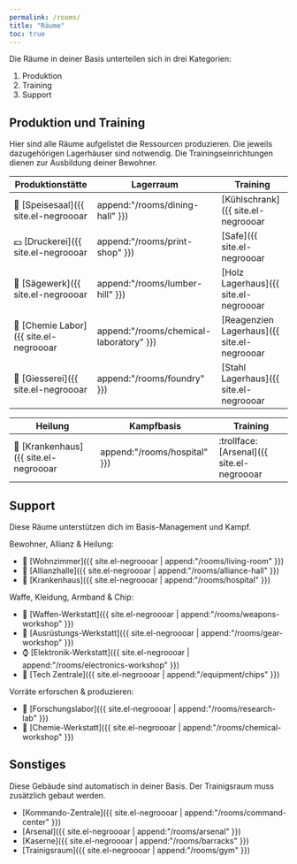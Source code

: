 ```yaml
---
permalink: /rooms/
title: "Räume"
toc: true
---
```


Die Räume in deiner Basis unterteilen sich in drei Kategorien:

1. Produktion
2. Training
3. Support

## Produktion und Training

Hier sind alle Räume aufgelistet die Ressourcen produzieren. Die jeweils dazugehörigen Lagerhäuser sind notwendig. Die Trainingseinrichtungen dienen zur Ausbildung deiner Bewohner.

| Produktionstätte         | Lagerraum              | Training                |
| ------------------------ | ---------------------- | ----------------------- |
| :hamburger: [Speisesaal]({{ site.el-negroooar | append:"/rooms/dining-hall" }}) | [Kühlschrank]({{ site.el-negroooar | append:"/rooms/refrigerator" }})          | [Küche]({{ site.el-negroooar | append:"/rooms/kitchen" }}) |
| :dollar: [Druckerei]({{ site.el-negroooar | append:"/rooms/print-shop" }})  | [Safe]({{ site.el-negroooar | append:"/rooms/vault" }}) | [Buchhaltungsbüro]({{ site.el-negroooar | append:"/rooms/accounting-office" }}) |
| :door: [Sägewerk]({{ site.el-negroooar | append:"/rooms/lumber-hill" }})    | [Holz Lagerhaus]({{ site.el-negroooar | append:"/rooms/wood-warehouse" }}) | [Tischerwerkstatt]({{ site.el-negroooar | append:"/rooms/carpentry-workshop" }}) |
| :pill: [Chemie Labor]({{ site.el-negroooar | append:"/rooms/chemical-laboratory" }})    | [Reagenzien Lagerhaus]({{ site.el-negroooar | append:"/rooms/reagent-warehouse" }}) | [Experimentelles Labor]({{ site.el-negroooar | append:"/rooms/forge" }}) |
| :wrench: [Giesserei]({{ site.el-negroooar | append:"/rooms/foundry" }})     | [Stahl Lagerhaus]({{ site.el-negroooar | append:"/rooms/steel-warehouse" }})      | [Schmiede]({{ site.el-negroooar | append:"/rooms/experimental-lab" }}) |

| Heilung         | Kampfbasis              | Training                |
| ------------------------ | ---------------------- | ----------------------- |
| :hospital: [Krankenhaus]({{ site.el-negroooar | append:"/rooms/hospital" }})  | :trollface: [Arsenal]({{ site.el-negroooar | append:"/rooms/arsenal" }})   | :fist: [Trainigsraum]({{ site.el-negroooar | append:"/rooms/gym" }}) |

## Support

Diese Räume unterstützen dich im Basis-Management und Kampf.

Bewohner, Allianz & Heilung:
* :couple: [Wohnzimmer]({{ site.el-negroooar | append:"/rooms/living-room" }})
* :triangular_flag_on_post: [Allianzhalle]({{ site.el-negroooar | append:"/rooms/alliance-hall" }})
* :hospital: [Krankenhaus]({{ site.el-negroooar | append:"/rooms/hospital" }})

Waffe, Kleidung, Armband & Chip:
* :gun: [Waffen-Werkstatt]({{ site.el-negroooar | append:"/rooms/weapons-workshop" }})
* :shirt: [Ausrüstungs-Werkstatt]({{ site.el-negroooar | append:"/rooms/gear-workshop" }})
* :watch: [Elektronik-Werkstatt]({{ site.el-negroooar | append:"/rooms/electronics-workshop" }})
* :name_badge: [Tech Zentrale]({{ site.el-negroooar | append:"/equipment/chips" }})

Vorräte erforschen & produzieren:
* :microscope: [Forschungslabor]({{ site.el-negroooar | append:"/rooms/research-lab" }})
* :syringe: [Chemie-Werkstatt]({{ site.el-negroooar | append:"/rooms/chemical-workshop" }})



## Sonstiges

Diese Gebäude sind automatisch in deiner Basis. Der Trainigsraum muss zusätzlich gebaut werden.

* [Kommando-Zentrale]({{ site.el-negroooar | append:"/rooms/command-center" }})
* [Arsenal]({{ site.el-negroooar | append:"/rooms/arsenal" }})
* [Kaserne]({{ site.el-negroooar | append:"/rooms/barracks" }})
* [Trainigsraum]({{ site.el-negroooar | append:"/rooms/gym" }})

